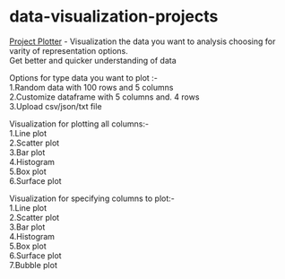 # data-visualization-projects
<a href="https://github.com/hunt7/data-science-projects/blob/master/Untitled4.py">Project Plotter</a> - Visualization the data you want to analysis choosing for varity of representation options.</br>
Get better and quicker understanding of data

Options for type data you want to plot :-</br>
1.Random data with 100 rows and 5 columns</br>
2.Customize dataframe with 5 columns and. 4 rows</br>
3.Upload csv/json/txt file</br>

Visualization for plotting all columns:-</br>
1.Line plot</br>
2.Scatter plot</br>
3.Bar plot</br>
4.Histogram</br>
5.Box plot</br>
6.Surface plot</br>

Visualization for specifying columns to plot:-</br>
1.Line plot</br>
2.Scatter plot</br>
3.Bar plot</br>
4.Histogram</br>
5.Box plot</br>
6.Surface plot</br>
7.Bubble plot</br>
